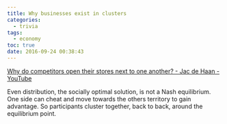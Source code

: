 ```yaml
---
title: Why businesses exist in clusters
categories:
  - trivia
tags:
  - economy
toc: true
date: 2016-09-24 00:38:43
---
```


[Why do competitors open their stores next to one another? - Jac de Haan - YouTube](https://www.youtube.com/watch?v=jILgxeNBK_8)

Even distribution, the socially optimal solution, is not a Nash equilibrium. One side can cheat and move towards the others territory to gain advantage. So participants cluster together, back to back, around the equilibrium point.
